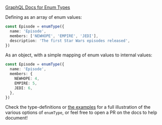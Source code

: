 [GraphQL Docs for Enum Types](https://graphql.org/learn/schema/#enumeration-types)

Defining as an array of enum values:

```ts
const Episode = enumType({
  name: 'Episode',
  members: ['NEWHOPE', 'EMPIRE', 'JEDI'],
  description: 'The first Star Wars episodes released',
})
```

As an object, with a simple mapping of enum values to internal values:

```ts
const Episode = enumType({
  name: 'Episode',
  members: {
    NEWHOPE: 4,
    EMPIRE: 5,
    JEDI: 6,
  },
})
```

Check the type-definitions or [the examples](https://github.com/graphql-nexus/examples) for a full illustration of the various options of `enumType`, or feel free to open a PR on the docs to help document!
